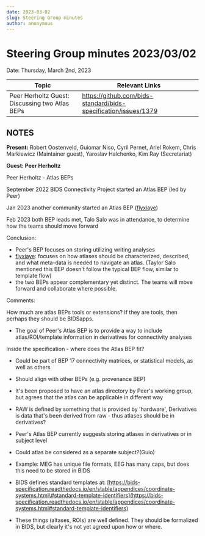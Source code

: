 ```yaml
---
date: 2023-03-02
slug: Steering Group minutes
author: anonymous
---
```


# Steering Group minutes 2023/03/02

Date: Thursday, March 2nd, 2023

<!--more-->


<table>
 <thead>
  <tr class="header">
   <th>
    <strong>
     Topic
    </strong>
   </th>
   <th>
    <strong>
     Relevant Links
    </strong>
   </th>
  </tr>
 </thead>
 <tbody>
  <tr class="odd">
   <td>
    Peer Herholtz Guest: Discussing two Atlas BEPs
   </td>
   <td>
    <a href="https://github.com/bids-standard/bids-specification/issues/1379">
     <span class="underline">
      https://github.com/bids-standard/bids-specification/issues/1379
     </span>
    </a>
   </td>
  </tr>
 </tbody>
</table>

## NOTES

**Present:** Robert Oostenveld, Guiomar Niso, Cyril Pernet, Ariel Rokem,
Chris Markiewicz (Maintainer guest), Yaroslav Halchenko, Kim Ray
(Secretariat)

**Guest: Peer Herholtz**

Peer Herholtz - Atlas BEPs

September 2022 BIDS Connectivity Project started an Atlas BEP (led by
Peer)

Jan 2023 another community started an Atlas BEP
([flyxiaye](https://github.com/flyxiaye))

Feb 2023 both BEP leads met, Talo Salo was in attendance, to determine
how the teams should move forward

Conclusion:

- Peer's BEP focuses on storing utilizing writing analyses
- [flyxiaye](https://github.com/flyxiaye): focuses on
  how atlases should be characterized, described, and what meta-data is
  needed to navigate an atlas. (Taylor Salo mentioned this BEP doesn't
  follow the typical BEP flow, similar to template flow)
- the two BEPs appear complementary yet distinct. The teams will move
  forward and collaborate where possible.

Comments:

How much are atlas BEPs tools or extensions? If they are tools, then
perhaps they should be BIDSapps.

-   The goal of Peer's Atlas BEP is to provide a way to include
    atlas/ROI/template information in derivatives for connectivity
    analyses

Inside the specification - where does the Atlas BEP fit?

-   Could be part of BEP 17 connectivity matrices, or statistical
    models, as well as others

-   Should align with other BEPs (e.g. provenance BEP)

-   It's been proposed to have an atlas directory by Peer's working
    group, but agrees that the atlas can be applicable in different
    way

-   RAW is defined by something that is provided by 'hardware',
    Derivatives is data that's been derived from raw - thus atlases
    should be in derivatives?

-   Peer's Atlas BEP currently suggests storing atlases in derivatives
    or in subject level

-   Could atlas be considered as a separate subject?(Guio)

-   Example: MEG has unique file formats, EEG has many caps, but does
    this need to be stored in BIDS

-   BIDS defines standard templates at:
    [https://bids-specification.readthedocs.io/en/stable/appendices/coordinate-systems.html\#standard-template-identifiers](https://bids-specification.readthedocs.io/en/stable/appendices/coordinate-systems.html#standard-template-identifiers)

-   These things (altases, ROIs) are well defined. They should be
    formalized in BIDS, but clearly it\'s not yet agreed upon how or
    where.
